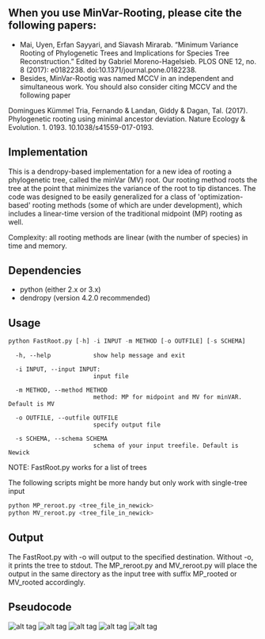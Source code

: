 ## When you use MinVar-Rooting, please cite the following papers:
- Mai, Uyen, Erfan Sayyari, and Siavash Mirarab. “Minimum Variance Rooting of Phylogenetic Trees and Implications for Species Tree Reconstruction.” Edited by Gabriel Moreno-Hagelsieb. PLOS ONE 12, no. 8 (2017): e0182238. doi:10.1371/journal.pone.0182238.
- Besides, MinVar-Rootig was named MCCV in an independent and simultaneous work. You should also consider citing MCCV and the following paper 

Domingues Kümmel Tria, Fernando & Landan, Giddy & Dagan, Tal. (2017). Phylogenetic rooting using minimal ancestor deviation. Nature Ecology & Evolution. 1. 0193. 10.1038/s41559-017-0193. 
  

## Implementation
This is a dendropy-based implementation for a new idea of rooting a phylogenetic tree, called the minVar (MV) root. Our rooting method roots the tree at the point that minimizes the variance of the root to tip distances. The code was designed to be easily generalized for a class of 'optimization-based' rooting methods (some of which are under development), which includes a linear-time version of the traditional midpoint (MP) rooting as well.

Complexity: all rooting methods are linear (with the number of species) in time and memory.

## Dependencies
- python (either 2.x or 3.x)
- dendropy (version 4.2.0 recommended)

## Usage

```python
python FastRoot.py [-h] -i INPUT -m METHOD [-o OUTFILE] [-s SCHEMA]
```
```
  -h, --help            show help message and exit
  
  -i INPUT, --input INPUT:
                        input file
                        
  -m METHOD, --method METHOD
                        method: MP for midpoint and MV for minVAR. Default is MV
                        
  -o OUTFILE, --outfile OUTFILE
                        specify output file
                        
  -s SCHEMA, --schema SCHEMA
                        schema of your input treefile. Default is Newick
```

NOTE: FastRoot.py works for a list of trees

The following scripts might be more handy but only work with single-tree input

```python 
python MP_reroot.py <tree_file_in_newick>
python MV_reroot.py <tree_file_in_newick>
```

## Output
The FastRoot.py with -o will output to the specified destination. Without -o, it prints the tree to stdout. 
The MP\_reroot.py and MV\_reroot.py will place the output in the same directory as the input tree with suffix MP\_rooted or MV\_rooted accordingly.

## Pseudocode
![alt tag](https://github.com/uym2/MinVar-Rooting/blob/master/imgs/MV_alg.png)
![alt tag](https://github.com/uym2/MinVar-Rooting/blob/master/imgs/Eq4.png)
![alt tag](https://github.com/uym2/MinVar-Rooting/blob/master/imgs/Eq6.png)
![alt tag](https://github.com/uym2/MinVar-Rooting/blob/master/imgs/Eq7.png)
![alt tag](https://github.com/uym2/MinVar-Rooting/blob/master/imgs/MP_alg.png)
